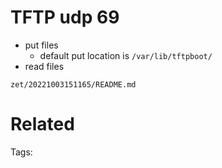 # TFTP udp 69
- put files
  - default put location is `/var/lib/tftpboot/`
- read files

` zet/20221003151165/README.md `

# Related


Tags:

    
